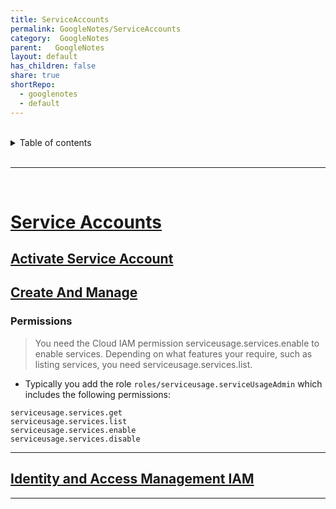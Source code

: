 ```yaml
---  
title: ServiceAccounts  
permalink: GoogleNotes/ServiceAccounts  
category:  GoogleNotes  
parent:   GoogleNotes  
layout: default  
has_children: false  
share: true  
shortRepo:  
  - googlenotes  
  - default            
---  
```

  
  
<br/>            
  
<details markdown="block">                  
<summary>                  
Table of contents                  
</summary>                  
{: .text-delta }                  
1. TOC                  
{:toc}                  
</details>                  
  
<br/>                  
  
***                  
  
<br/>  
  
# [Service Accounts](https://cloud.google.com/sdk/gcloud/reference/iam/service-accounts/set-iam-policy)  
  
## [Activate Service Account](https://cloud.google.com/sdk/gcloud/reference/auth/activate-service-account)  
  
## [Create And Manage](https://cloud.google.com/iam/docs/creating-managing-service-accounts)  
  
### Permissions  
  
> You need the Cloud IAM permission serviceusage.services.enable to enable services. Depending on what features your require, such as listing services, you need serviceusage.services.list.  
  
- Typically you add the role ``` roles/serviceusage.serviceUsageAdmin ``` which includes the following permissions:  
  
```  
serviceusage.services.get  
serviceusage.services.list  
serviceusage.services.enable  
serviceusage.services.disable  
```  
  
***  
  
## [Identity and Access Management IAM](https://cloud.google.com/iam/docs/roles-overview)  
  
***